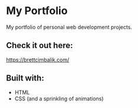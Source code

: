 # My Portfolio
My portfolio of personal web development projects.

## Check it out here:

https://brettcimbalik.com/

## Built with:

- HTML
- CSS (and a sprinkling of animations)

